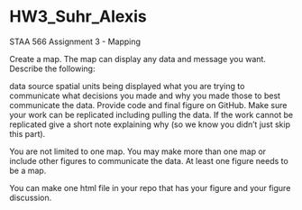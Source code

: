 # HW3_Suhr_Alexis

STAA 566 Assignment 3 - Mapping

Create a map. The map can display any data and message you want. Describe the following:

data source
spatial units being displayed
what you are trying to communicate
what decisions you made and why you made those to best communicate the data.
Provide code and final figure on GitHub. Make sure your work can be replicated including pulling the data. If the work cannot be replicated give a short note explaining why (so we know you didn’t just skip this part).

You are not limited to one map. You may make more than one map or include other figures to communicate the data. At least one figure needs to be a map.

You can make one html file in your repo that has your figure and your figure discussion.
